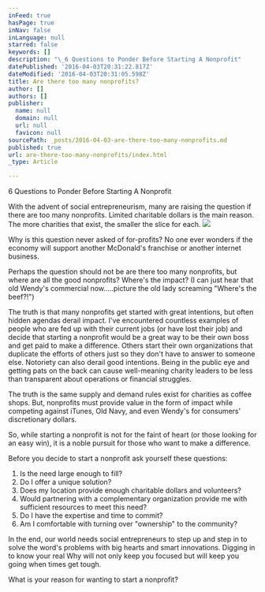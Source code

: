 ```yaml
---
inFeed: true
hasPage: true
inNav: false
inLanguage: null
starred: false
keywords: []
description: "\_6 Questions to Ponder Before Starting A Nonprofit"
datePublished: '2016-04-03T20:31:22.817Z'
dateModified: '2016-04-03T20:31:05.598Z'
title: Are there too many nonprofits?
author: []
authors: []
publisher:
  name: null
  domain: null
  url: null
  favicon: null
sourcePath: _posts/2016-04-03-are-there-too-many-nonprofits.md
published: true
url: are-there-too-many-nonprofits/index.html
_type: Article

---
```

6 Questions to Ponder Before Starting A Nonprofit

With the advent of social entrepreneurism, many are raising the question if there are too many nonprofits. Limited charitable dollars is the main reason. The more charities that exist, the smaller the slice for each.
![](https://the-grid-user-content.s3-us-west-2.amazonaws.com/fc4fb78f-0a7d-454f-b291-1c699fe99d1a.jpg)

Why is this question never asked of for-profits? No one ever wonders if the economy will support another McDonald's franchise or another internet business. 

Perhaps the question should not be are there too many nonprofits, but where are all the good nonprofits? Where's the impact? (I can just hear that old Wendy's commercial now.....picture the old lady screaming "Where's the beef?!") 

The truth is that many nonprofits get started with great intentions, but often hidden agendas derail impact. I've encountered countless examples of people who are fed up with their current jobs (or have lost their job) and decide that starting a nonprofit would be a great way to be their own boss and get paid to make a difference. Others start their own organizations that duplicate the efforts of others just so they don't have to answer to someone else. Notoriety can also derail good intentions. Being in the public eye and getting pats on the back can cause well-meaning charity leaders to be less than transparent about operations or financial struggles.

The truth is the same supply and demand rules exist for charities as coffee shops. But, nonprofits must provide value in the form of impact while competing against iTunes, Old Navy, and even Wendy's for consumers' discretionary dollars.

So, while starting a nonprofit is not for the faint of heart (or those looking for an easy win), it is a noble pursuit for those who want to make a difference. 

Before you decide to start a nonprofit ask yourself these questions:

1. Is the need large enough to fill?
2. Do I offer a unique solution?
3. Does my location provide enough charitable dollars and volunteers?
4. Would partnering with a complementary organization provide me with sufficient resources to meet this need?
5. Do I have the expertise and time to commit?
6. Am I comfortable with turning over "ownership" to the community?

In the end, our world needs social entrepreneurs to step up and step in to solve the word's problems with big hearts and smart innovations. Digging in to know your real Why will not only keep you focused but will keep you going when times get tough.

What is your reason for wanting to start a nonprofit?